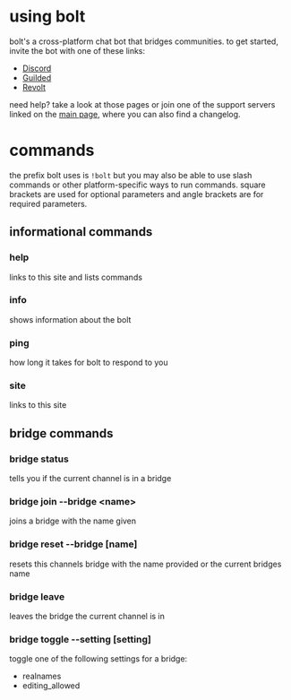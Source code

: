 # using bolt

bolt's a cross-platform chat bot that bridges communities. to get started,
invite the bot with one of these links:

- [Discord](https://discord.com/api/oauth2/authorize?client_id=946939274434080849&permissions=8&scope=bot)
- [Guilded](https://www.guilded.gg/b/9fc1c387-fda8-47cd-b5ec-2de50c03cd64)
- [Revolt](https://app.revolt.chat/bot/01G1Y9M6G254VWBF41W3N5DQY5)

need help? take a look at those pages or join one of the support servers linked on the
[main page](../index.md), where you can also find a changelog.

# commands

the prefix bolt uses is `!bolt` but you may also be able to use slash commands
or other platform-specific ways to run commands. square brackets are used for
optional parameters and angle brackets are for required parameters.

## informational commands

### help

links to this site and lists commands

### info

shows information about the bolt

### ping

how long it takes for bolt to respond to you

### site

links to this site

## bridge commands

### bridge status

tells you if the current channel is in a bridge

### bridge join --bridge \<name\>

joins a bridge with the name given

### bridge reset --bridge [name]

resets this channels bridge with the name provided or the current bridges name

### bridge leave

leaves the bridge the current channel is in

### bridge toggle --setting [setting]

toggle one of the following settings for a bridge:

- realnames
- editing_allowed
